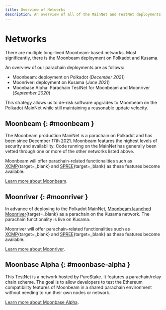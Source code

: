 ```yaml
---
title: Overview of Networks
description: An overview of all of the MainNet and TestNet deployments of Moonbeam, an Ethereum compatible smart contract parachain on Polkadot and Kusama.
---
```


# Networks

There are multiple long-lived Moonbeam-based networks. Most significantly, there is the Moonbeam deployment on Polkadot and Kusama.

An overview of our parachain deployments are as follows:

 - Moonbeam: deployment on Polkadot (_December 2021_)
 - Moonriver: deployment on Kusama (_June 2021_)
 - Moonbase Alpha: Parachain TestNet for Moonbeam and Moonriver (_September 2020_) 
 
This strategy allows us to de-risk software upgrades to Moonbeam on the Polkadot MainNet while still maintaining a reasonable update velocity.

## Moonbeam {: #moonbeam } 

The Moonbeam production MainNet is a parachain on Polkadot and has been since December 17th 2021. Moonbeam features the highest levels of security and availability. Code running on the MainNet has generally been vetted through one or more of the other networks listed above.

Moonbeam will offer parachain-related functionalities such as [XCMP](https://wiki.polkadot.network/docs/learn-crosschain){target=_blank} and [SPREE](https://wiki.polkadot.network/docs/learn-spree){target=_blank} as these features become available.

[Learn more about Moonbeam](/learn/platform/networks/moonbeam/).

## Moonriver {: #moonriver } 

In advance of deploying to the Polkadot MainNet, [Moonbeam launched Moonriver](https://moonbeam.network/announcements/moonriver-launch-kusama/){target=_blank} as a parachain on the Kusama network. The parachain functionality is live on Kusama.

Moonriver will offer parachain-related functionalities such as [XCMP](https://wiki.polkadot.network/docs/learn-crosschain){target=_blank} and [SPREE](https://wiki.polkadot.network/docs/learn-spree){target=_blank} as these features become available.

[Learn more about Moonriver](/learn/platform/networks/moonriver/).

## Moonbase Alpha {: #moonbase-alpha } 

This TestNet is a network hosted by PureStake. It features a parachain/relay chain scheme. The goal is to allow developers to test the Ethereum compatibility features of Moonbeam in a shared parachain environment without needing to run their own nodes or network.

[Learn more about Moonbase Alpha](/learn/platform/networks/moonbase/).



